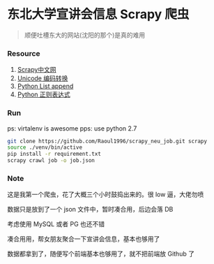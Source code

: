 # 东北大学宣讲会信息 Scrapy 爬虫

> 顺便吐槽东大的网站(沈阳的那个)是真的难用

### Resource
1. [Scrapy中文网](http://www.scrapyd.cn/doc/)
2. [Unicode 编码转换](http://tool.chinaz.com/tools/unicode.aspx)
3. [Python List append](http://www.runoob.com/python/att-list-append.html)
4. [Python 正则表达式](https://www.liaoxuefeng.com/wiki/001374738125095c955c1e6d8bb493182103fac9270762a000/001386832260566c26442c671fa489ebc6fe85badda25cd000)

### Run

ps: virtalenv is awesome
pps: use python 2.7

```bash
git clone https://github.com/Raoul1996/scrapy_neu_job.git scrapy
source ./venv/bin/active
pip install -r requirement.txt
scrapy crawl job -o job.json
```

### Note 

这是我第一个爬虫，花了大概三个小时鼓捣出来的。很 low 逼，大佬勿喷

数据只是放到了一个 json 文件中，暂时凑合用，后边会落 DB

考虑使用 MySQL 或者 PG 也还不错

凑合用用，帮女朋友聚合一下宣讲会信息，基本也够用了

数据都拿到了，随便写个前端基本也够用了，就不把前端放 Github 了
